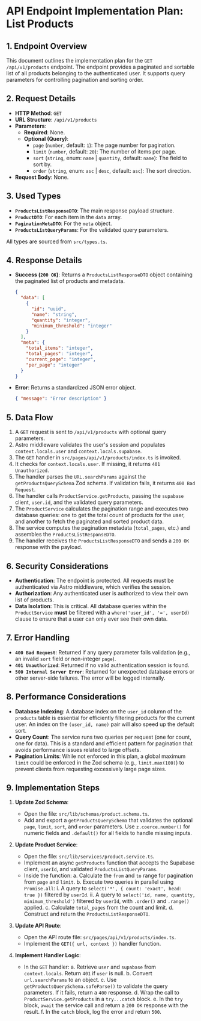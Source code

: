 # API Endpoint Implementation Plan: List Products

## 1. Endpoint Overview
This document outlines the implementation plan for the `GET /api/v1/products` endpoint. The endpoint provides a paginated and sortable list of all products belonging to the authenticated user. It supports query parameters for controlling pagination and sorting order.

## 2. Request Details
-   **HTTP Method**: `GET`
-   **URL Structure**: `/api/v1/products`
-   **Parameters**:
    -   **Required**: None.
    -   **Optional (Query)**:
        -   `page` (`number`, default: `1`): The page number for pagination.
        -   `limit` (`number`, default: `20`): The number of items per page.
        -   `sort` (`string`, enum: `name` | `quantity`, default: `name`): The field to sort by.
        -   `order` (`string`, enum: `asc` | `desc`, default: `asc`): The sort direction.
-   **Request Body**: None.

## 3. Used Types
-   **`ProductsListResponseDTO`**: The main response payload structure.
-   **`ProductDTO`**: For each item in the `data` array.
-   **`PaginationMetaDTO`**: For the `meta` object.
-   **`ProductsListQueryParams`**: For the validated query parameters.

All types are sourced from `src/types.ts`.

## 4. Response Details
-   **Success (`200 OK`)**:
    Returns a `ProductsListResponseDTO` object containing the paginated list of products and metadata.
    ```json
    {
      "data": [
        {
          "id": "uuid",
          "name": "string",
          "quantity": "integer",
          "minimum_threshold": "integer"
        }
      ],
      "meta": {
        "total_items": "integer",
        "total_pages": "integer",
        "current_page": "integer",
        "per_page": "integer"
      }
    }
    ```
-   **Error**:
    Returns a standardized JSON error object.
    ```json
    { "message": "Error description" }
    ```

## 5. Data Flow
1.  A `GET` request is sent to `/api/v1/products` with optional query parameters.
2.  Astro middleware validates the user's session and populates `context.locals.user` and `context.locals.supabase`.
3.  The `GET` handler in `src/pages/api/v1/products/index.ts` is invoked.
4.  It checks for `context.locals.user`. If missing, it returns `401 Unauthorized`.
5.  The handler parses the `URL.searchParams` against the `getProductsQuerySchema` Zod schema. If validation fails, it returns `400 Bad Request`.
6.  The handler calls `ProductService.getProducts`, passing the `supabase` client, `user.id`, and the validated query parameters.
7.  The `ProductService` calculates the pagination range and executes two database queries: one to get the total count of products for the user, and another to fetch the paginated and sorted product data.
8.  The service computes the pagination metadata (`total_pages`, etc.) and assembles the `ProductsListResponseDTO`.
9.  The handler receives the `ProductsListResponseDTO` and sends a `200 OK` response with the payload.

## 6. Security Considerations
-   **Authentication**: The endpoint is protected. All requests must be authenticated via Astro middleware, which verifies the session.
-   **Authorization**: Any authenticated user is authorized to view their own list of products.
-   **Data Isolation**: This is critical. All database queries within the `ProductService` **must** be filtered with a `where('user_id', '=', userId)` clause to ensure that a user can only ever see their own data.

## 7. Error Handling
-   **`400 Bad Request`**: Returned if any query parameter fails validation (e.g., an invalid `sort` field or non-integer `page`).
-   **`401 Unauthorized`**: Returned if no valid authentication session is found.
-   **`500 Internal Server Error`**: Returned for unexpected database errors or other server-side failures. The error will be logged internally.

## 8. Performance Considerations
-   **Database Indexing**: A database index on the `user_id` column of the `products` table is essential for efficiently filtering products for the current user. An index on the `(user_id, name)` pair will also speed up the default sort.
-   **Query Count**: The service runs two queries per request (one for count, one for data). This is a standard and efficient pattern for pagination that avoids performance issues related to large offsets.
-   **Pagination Limits**: While not enforced in this plan, a global maximum `limit` could be enforced in the Zod schema (e.g., `limit.max(100)`) to prevent clients from requesting excessively large page sizes.

## 9. Implementation Steps
1.  **Update Zod Schema**:
    -   Open the file: `src/lib/schemas/product.schema.ts`.
    -   Add and export a `getProductsQuerySchema` that validates the optional `page`, `limit`, `sort`, and `order` parameters. Use `z.coerce.number()` for numeric fields and `.default()` for all fields to handle missing inputs.

2.  **Update Product Service**:
    -   Open the file: `src/lib/services/product.service.ts`.
    -   Implement an async `getProducts` function that accepts the Supabase client, `userId`, and validated `ProductsListQueryParams`.
    -   Inside the function:
        a. Calculate the `from` and `to` range for pagination from `page` and `limit`.
        b. Execute two queries in parallel using `Promise.all`:
            i. A query to `select('*', { count: 'exact', head: true })` filtered by `userId`.
            ii. A query to `select('id, name, quantity, minimum_threshold')` filtered by `userId`, with `.order()` and `.range()` applied.
        c. Calculate `total_pages` from the count and limit.
        d. Construct and return the `ProductsListResponseDTO`.

3.  **Update API Route**:
    -   Open the API route file: `src/pages/api/v1/products/index.ts`.
    -   Implement the `GET({ url, context })` handler function.

4.  **Implement Handler Logic**:
    -   In the `GET` handler:
        a. Retrieve `user` and `supabase` from `context.locals`. Return `401` if `user` is null.
        b. Convert `url.searchParams` to an object.
        c. Use `getProductsQuerySchema.safeParse()` to validate the query parameters. If it fails, return a `400` response.
        d. Wrap the call to `ProductService.getProducts` in a `try...catch` block.
        e. In the `try` block, `await` the service call and return a `200 OK` response with the result.
        f. In the `catch` block, log the error and return `500`.
